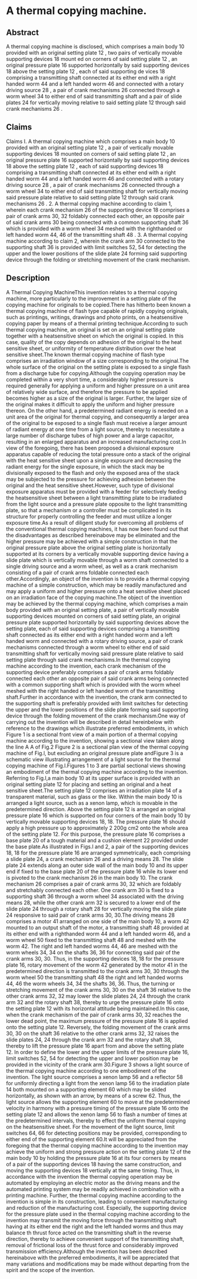 # A thermal copying machine.

## Abstract
A thermal copying machine is disclosed, which comprises a main body 10 provided with an original setting plate 12 , two pairs of vertically movable supporting devices 18 mount ed on corners of said setting plate 12 , an original pressure plate 16 supported horizontally by said supporting devices 18 above the setting plate 12 , each of said supporting de vices 18 comprising a transmitting shaft connected at its either end with a right handed worm 44 and a left handed worm 46 and connected with a rotary driving source 28 , a pair of crank mechanisms 26 connected through a worm wheel 34 to either end of said transmitting shaft and a pair of slide plates 24 for vertically moving relative to said setting plate 12 through said crank mechanisms 26 .

## Claims
Claims I. A thermal copying machine which comprises a main body 10 provided with an original setting plate 12 , a pair of vertically movable supporting devices 18 mounted on corners of said setting plate 12 , an original pressure plate 16 supported horizontally by said supporting devices 18 above the setting plate 12 , each of said supporting devices 18 comprising a transmitting shaft connected at its either end with a right handed worm 44 and a left handed worm 46 and connected with a rotary driving source 28 , a pair of crank mechanisms 26 connected through a worm wheel 34 to either end of said transmitting shaft for vertically moving said pressure plate relative to said setting plate 12 through said crank mechanisms 26 . 2. A thermal copying machine according to claim 1, wherein each crank mechanism 26 of the supporting device 18 comprises a pair of crank arms 30, 32 foldably connected each other, an opposite pair of said crank arms 30 being connected with a common supporting shaft 36 which is provided with a worm wheel 34 meshed with the righthanded or left handed worm 44, 46 of the transmitting shaft 48 . 3. A thermal copying machine according to claim 2, wherein the crank arm 30 connected to the supporting shaft 36 is provided with limit switches 52, 54 for detecting the upper and the lower positions of the slide plate 24 forming said supporting device through the folding or stretching movement of the crank mechanism.

## Description
A Thermal Copying MachineThis invention relates to a thermal copying machine, more particularly to the improvement in a setting plate of the copying machine for originals to be copied.There has hitherto been known a thermal copying machine of flash type capable of rapidly copying originals, such as printings, writings, drawings and photo prints, on a heatsensitive copying paper by means of a thermal printing technique.According to such thermal copying machine, an original is set on an original setting plate together with a heatsensitive sheet on which the original is copied. In this case, quality of the copy depends on adhesion of the original to the heat sensitive sheet, or uniformity of temperature distribution over the heat sensitive sheet.The known thermal copying machine of flash type comprises an irradiation window of a size corresponding to the original.The whole surface of the original on the setting plate is exposed to a single flash from a discharge tube for copying.Although the copying operation may be completed within a very short time, a considerably higher pressure is required generally for applying a uniform and higher pressure on a unit area of relatively wide surface, and therefore the pressure to be applied becomes higher as a size of the original is larger. Further, the larger size of the original makes it difficult to apply the uniform and higher pressure thereon. On the other hand, a predetermined radiant energy is needed on a unit area of the original for thermal copying, and consequently a larger area of the original to be exposed to a single flash must receive a larger amount of radiant energy at one time from a light source, thereby to necessitate a large number of discharge tubes of high power and a large capacitor, resulting in an enlarged apparatus and an increased manufacturing cost.In view of the foregoing, there has been proposed a divisional exposure apparatus capable of reducing the total pressure onto a stack of the original with the heat sensitive sheet upon a single exposure and decreasing the radiant energy for the single exposure, in which the stack may be divisionally exposed to the flash and only the exposed area of the stack may be subjected to the pressure for achieving adhesion between the original and the heat sensitive sheet.However, such type of divisional exposure apparatus must be provided with a feeder for selectively feeding the heatsensitive sheet between a light transmitting plate to be irradiated from the light source and a pressure plate opposite to the light transmitting plate, so that a mechanism or a controller must be complicated in its structure for properly controlling the feeder and must utilize a longer exposure time.As a result of diligent study for overcoming all problems of the conventional thermal copying machines, it has now been found out that the disadvantages as described hereinabove may be eliminated and the higher pressure may be achieved with a simple construction in that the original pressure plate above the original setting plate is horizontally supported at its corners by a vertically movable supporting device having a slide plate which is vertically movable through a worm shaft connected to a single driving source and a worm wheel, as well as a crank mechanism consisting of a pair of crank arms foldable connected each other.Accordingly, an object of the invention is to provide a thermal copying machine of a simple construction, which may be readily manufactured and may apply a uniform and higher pressure onto a heat sensitive sheet placed on an irradiation face of the copying machine.The object of the invention may be achieved by the thermal copying machine, which comprises a main body provided with an original setting plate, a pair of vertically movable supporting devices mounted on corners of said setting plate, an original pressure plate supported horizontally by said supporting devices above the setting plate, each of said supporting devices comprising a transmitting shaft connected as its either end with a right handed worm and a left handed worm and connected with a rotary driving source, a pair of crank mechanisms connected through a worm wheel to either end of said transmitting shaft for vertically moving said pressure plate relative to said setting plate through said crank mechanisms.In the thermal copying machine according to the invention, each crank mechanism of the supporting device preferably comprises a pair of crank arms foldably connected each other an opposite pair of said crank arms being connected with a common supporting shaft which is provided with the worm wheel meshed with the right handed or left handed worm of the transmitting shaft.Further in accordance with the invention, the crank arm connected to the supporting shaft is preferably provided with limit switches for detecting the upper and the lower positions of the slide plate forming said supporting device through the folding movement of the crank mechanism.One way of carrying out the invention will be described in detail hereinbelow with reference to the drawings which illustrate preferred embodiments, in which Figure 1 is a sectional front view of a main portion of a thermal copying machine according to the invention, showing a sectional view taken along the line A A of Fig.2 Figure 2 is a sectional plan view of the thermal copying machine of Fig.l, but excluding an original pressure plate andFigure 3 is a schematic view illustrating arrangement of a light source for the thermal copying machine of Fig.l.Figures 1 to 3 are partial sectional views showing an embodiment of the thermal copying machine according to the invention. Referring to Fig.l,a main body 10 at its upper surface is provided with an original setting plate 12 for placing and setting an original and a heat sensitive sheet.The setting plate 12 comprises an irradiation plate 14 of a transparent material, such as glass or the like. Within the main body 10 is arranged a light source, such as a xenon lamp, which is movable in the predetermined direction. Above the setting plate 12 is arranged an original pressure plate 16 which is supported on four corners of the main body 10 by vertically movable supporting devices 18, 18. The pressure plate 16 should apply a high pressure up to approximately 2 200g cm2 onto the whole area of the setting plate 12. For this purpose, the pressure plate 16 comprises a base plate 20 of a tough material and a cushion element 22 provided under the base plate.As illustrated in Figs.l and 2, a pair of the supporting devices 18, 18 for the pressure plate 16 are arranged symmetrically, each comprising a slide plate 24, a crank mechanism 26 and a driving means 28. The slide plate 24 extends along an outer side wall of the main body 10 and its upper end if fixed to the base plate 20 of the pressure plate 16 while its lower end is pivoted to the crank mechanism 26 in the main body 10. The crank mechanism 26 comprises a pair of crank arms 30, 32 which are foldably and stretchably connected each other. One crank arm 30 is fixed to a supporting shaft 36 through a worm wheel 34 associated with the driving means 28, while the other crank arm 32 is secured to a lower end of the slide plate 24 through a rotary shaft 28 for vertically moving the slide plate 24 responsive to said pair of crank arms 30, 30.The driving means 28 comprises a motor 41 arranged on one side of the main body 10, a worm 42 mounted to an output shaft of the motor, a transmitting shaft 48 provided at its either end with a righthanded worm 44 and a left handed worm 46, and a worm wheel 50 fixed to the transmitting shaft 48 and meshed with the worm 42. The right and left handed worms 44, 46 are meshed with the worm wheels 34, 34 on the shafts 36, 36 for connecting said pair of the crank arms 30, 30. Thus, in the supporting devices 18, 18 for the pressure plate 16, rotary movement of the worm 42 generated by the motor 41 in the predetermined direction is transmitted to the crank arms 30, 30 through the worm wheel 50 the transmitting shaft 48 the right and left handed worms 44, 46 the worm wheels 34, 34 the shafts 36, 36. Thus, the turning or stretching movement of the crank arms 30, 30 on the shaft 36 relative to the other crank arms 32, 32 may lower the slide plates 24, 24 through the crank arm 32 and the rotary shaft 38, thereby to urge the pressure plate 16 onto the setting plate 12 with its horizontal attitude being maintained.In this case, when the crank mechanism of the pair of crank arms 30, 32 reaches the lower dead point, the maximum pressure of the pressure plate 16 is applied onto the setting plate 12. Reversely, the folding movement of the crank arms 30, 30 on the shaft 36 relative to the other crank arms 32, 32 raises the slide plates 24, 24 through the crank arm 32 and the rotary shaft 38, thereby to lift the pressure plate 16 apart from and above the setting plate 12. In order to define the lower and the upper limits of the pressure plate 16, limit switches 52, 54 for detecting the upper and lower position may be provided in the vicinity of the crank arm 30.Figure 3 shows a light source of the thermal copying machine according to one embodiment of the invention. The light source comprises a xenon lamp 56 and a reflector 58 for uniformly directing a light from the xenon lamp 56 to the irradiation plate 14 both mounted on a supporting element 60 which may be slided horizontally, as shown with an arrow, by means of a screw 62. Thus, the light source allows the supporting element 60 to move at the predetermined velocity in harmony with a pressure timing of the pressure plate 16 onto the setting plate 12 and allows the xenon lamp 56 to flash a number of times at the predetermined intervals, thereby to effect the uniform thermal copying on the heatsensitive sheet. For the movement of the light source, limit switches 64, 66 for detecting positions may be provided, corresponding to either end of the supporting element 60.It will be appreciated from the foregoing that the thermal copying machine according to the invention may achieve the uniform and strong pressure action on the setting plate 12 of the main body 10 by holding the pressure plate 16 at its four corners by means of a pair of the supporting devices 18 having the same construction, and moving the supporting devices 18 vertically at the same timing. Thus, in accordance with the invention the thermal copying operation may be automated by employing an electric motor as the driving means and the automated printing system may be readily achieved in combination with a printing machine. Further, the thermal copying machine according to the invention is simple in its construction, leading to convenient manufacturing and reduction of the manufacturing cost. Especially, the supporting device for the pressure plate used in the thermal copying machine according to the invention may transmit the moving force through the transmitting shaft having at its either end the right and the left handed worms and thus may balance th thrust force acted on the transmitting shaft in the reverse direction, thereby to achieve convenient support of the transmitting shaft, removal of frictional loss of the thrust force and considerably improved transmission efficiency.Although the invention has been described hereinabove with the preferred embodiments, it will be appreciated that many variations and modifications may be made without departing from the spirit and the scope of the invention.